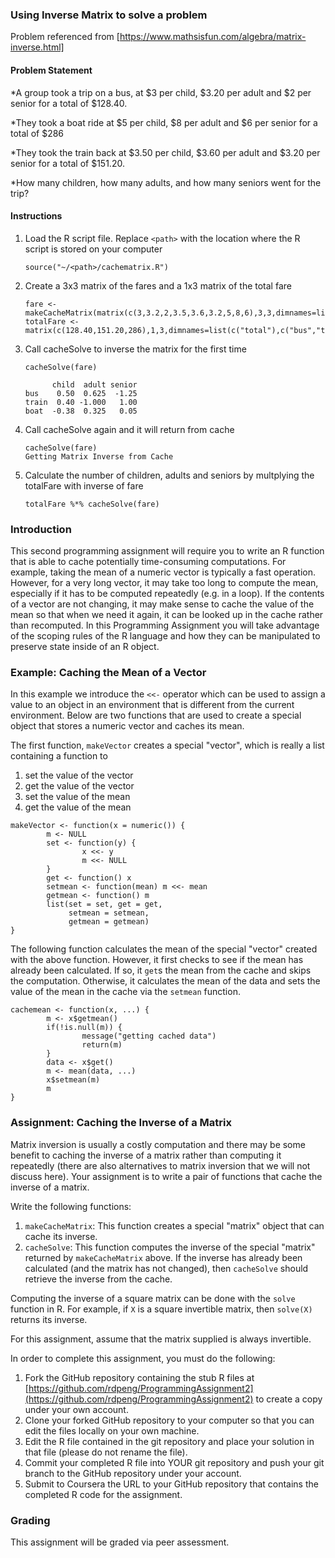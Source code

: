 ### Using Inverse Matrix to solve a problem
Problem referenced from [https://www.mathsisfun.com/algebra/matrix-inverse.html]

#### Problem Statement
*A group took a trip on a bus, at $3 per child, $3.20 per adult and $2 per senior for a total of $128.40.

*They took a boat ride at $5 per child, $8 per adult and $6 per senior for a total of $286

*They took the train back at $3.50 per child, $3.60 per adult and $3.20 per senior for a total of $151.20.

*How many children, how many adults, and how many seniors went for the trip?

#### Instructions
1. Load the R script file. Replace ```<path>``` with the location where the R script is stored on your computer
    ```
    source("~/<path>/cachematrix.R")
    ```

2. Create a 3x3 matrix of the fares and a 1x3 matrix of the total fare
    ```
    fare <- makeCacheMatrix(matrix(c(3,3.2,2,3.5,3.6,3.2,5,8,6),3,3,dimnames=list(c("child","adult","senior"),c("bus","train","boat"))))
    totalFare <- matrix(c(128.40,151.20,286),1,3,dimnames=list(c("total"),c("bus","train","boat")))
    ```

3. Call cacheSolve to inverse the matrix for the first time
    ```
    cacheSolve(fare)
   
          child  adult senior
    bus    0.50  0.625  -1.25
    train  0.40 -1.000   1.00
    boat  -0.38  0.325   0.05
    ```

4. Call cacheSolve again and it will return from cache
    ```
    cacheSolve(fare)
    Getting Matrix Inverse from Cache
    ```

5. Calculate the number of children, adults and seniors by multplying the totalFare with inverse of fare
    ```
    totalFare %*% cacheSolve(fare)
    ```


### Introduction

This second programming assignment will require you to write an R
function that is able to cache potentially time-consuming computations.
For example, taking the mean of a numeric vector is typically a fast
operation. However, for a very long vector, it may take too long to
compute the mean, especially if it has to be computed repeatedly (e.g.
in a loop). If the contents of a vector are not changing, it may make
sense to cache the value of the mean so that when we need it again, it
can be looked up in the cache rather than recomputed. In this
Programming Assignment you will take advantage of the scoping rules of
the R language and how they can be manipulated to preserve state inside
of an R object.

### Example: Caching the Mean of a Vector

In this example we introduce the `<<-` operator which can be used to
assign a value to an object in an environment that is different from the
current environment. Below are two functions that are used to create a
special object that stores a numeric vector and caches its mean.

The first function, `makeVector` creates a special "vector", which is
really a list containing a function to

1.  set the value of the vector
2.  get the value of the vector
3.  set the value of the mean
4.  get the value of the mean

<!-- -->

    makeVector <- function(x = numeric()) {
            m <- NULL
            set <- function(y) {
                    x <<- y
                    m <<- NULL
            }
            get <- function() x
            setmean <- function(mean) m <<- mean
            getmean <- function() m
            list(set = set, get = get,
                 setmean = setmean,
                 getmean = getmean)
    }

The following function calculates the mean of the special "vector"
created with the above function. However, it first checks to see if the
mean has already been calculated. If so, it `get`s the mean from the
cache and skips the computation. Otherwise, it calculates the mean of
the data and sets the value of the mean in the cache via the `setmean`
function.

    cachemean <- function(x, ...) {
            m <- x$getmean()
            if(!is.null(m)) {
                    message("getting cached data")
                    return(m)
            }
            data <- x$get()
            m <- mean(data, ...)
            x$setmean(m)
            m
    }

### Assignment: Caching the Inverse of a Matrix

Matrix inversion is usually a costly computation and there may be some
benefit to caching the inverse of a matrix rather than computing it
repeatedly (there are also alternatives to matrix inversion that we will
not discuss here). Your assignment is to write a pair of functions that
cache the inverse of a matrix.

Write the following functions:

1.  `makeCacheMatrix`: This function creates a special "matrix" object
    that can cache its inverse.
2.  `cacheSolve`: This function computes the inverse of the special
    "matrix" returned by `makeCacheMatrix` above. If the inverse has
    already been calculated (and the matrix has not changed), then
    `cacheSolve` should retrieve the inverse from the cache.

Computing the inverse of a square matrix can be done with the `solve`
function in R. For example, if `X` is a square invertible matrix, then
`solve(X)` returns its inverse.

For this assignment, assume that the matrix supplied is always
invertible.

In order to complete this assignment, you must do the following:

1.  Fork the GitHub repository containing the stub R files at
    [https://github.com/rdpeng/ProgrammingAssignment2](https://github.com/rdpeng/ProgrammingAssignment2)
    to create a copy under your own account.
2.  Clone your forked GitHub repository to your computer so that you can
    edit the files locally on your own machine.
3.  Edit the R file contained in the git repository and place your
    solution in that file (please do not rename the file).
4.  Commit your completed R file into YOUR git repository and push your
    git branch to the GitHub repository under your account.
5.  Submit to Coursera the URL to your GitHub repository that contains
    the completed R code for the assignment.

### Grading

This assignment will be graded via peer assessment.
